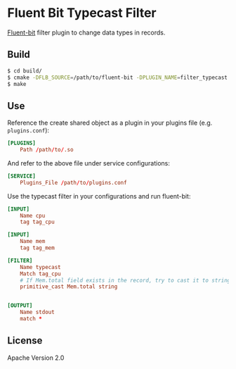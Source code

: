 # Fluent Bit Typecast Filter

[Fluent-bit](https://github.com/fluent/fluent-bit) filter plugin to change data
types in records.

## Build
```bash
$ cd build/
$ cmake -DFLB_SOURCE=/path/to/fluent-bit -DPLUGIN_NAME=filter_typecast ../
$ make
```

## Use
Reference the create shared object as a plugin in your plugins file
(e.g. `plugins.conf`):

```toml
[PLUGINS]
    Path /path/to/.so
```

And refer to the above file under service configurations:
```toml
[SERVICE]
    Plugins_File /path/to/plugins.conf
```

Use the typecast filter in your configurations and run fluent-bit:
```toml
[INPUT]
    Name cpu
    tag tag_cpu

[INPUT]
    Name mem
    tag tag_mem

[FILTER]
    Name typecast
    Match tag_cpu
    # If Mem.total field exists in the record, try to cast it to string
    primitive_cast Mem.total string


[OUTPUT]
    Name stdout
    match *
```

## License
Apache Version 2.0
